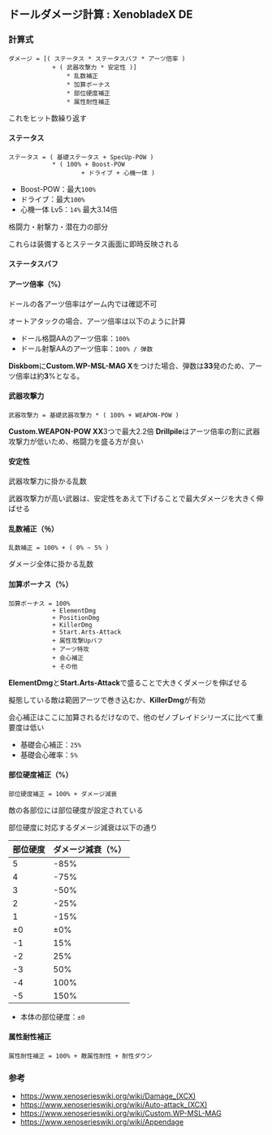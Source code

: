## ドールダメージ計算 : XenobladeX DE

### 計算式

```plaintext
ダメージ = [( ステータス * ステータスバフ * アーツ倍率 )
            + ( 武器攻撃力 * 安定性 )]
                * 乱数補正
                * 加算ボーナス
                * 部位硬度補正
                * 属性耐性補正
```
これをヒット数繰り返す

#### ステータス

```plaintext
ステータス = ( 基礎ステータス + SpecUp-POW )
            * ( 100% + Boost-POW
                    + ドライブ + 心機一体 )
```

- Boost-POW：最大`100%`
- ドライブ：最大`100%`
- 心機一体 Lv5：`14%`
最大3.14倍

格闘力・射撃力・潜在力の部分

これらは装備するとステータス画面に即時反映される

#### ステータスバフ



#### アーツ倍率（%）
ドールの各アーツ倍率はゲーム内では確認不可

オートアタックの場合、アーツ倍率は以下のように計算
- ドール格闘AAのアーツ倍率：`100%`
- ドール射撃AAのアーツ倍率：`100% / 弾数`

**Diskbom**に**Custom.WP-MSL-MAG Ⅹ**をつけた場合、弾数は**33**発のため、アーツ倍率は約**3**%となる。


#### 武器攻撃力

```plaintext
武器攻撃力 = 基礎武器攻撃力 * ( 100% + WEAPON-POW )
```
**Custom.WEAPON-POW ⅩⅩ**3つで最大2.2倍
**Drillpile**はアーツ倍率の割に武器攻撃力が低いため、格闘力を盛る方が良い

#### 安定性

武器攻撃力に掛かる乱数

武器攻撃力が高い武器は、安定性をあえて下げることで最大ダメージを大きく伸ばせる

#### 乱数補正（％）

```plaintext
乱数補正 = 100% + ( 0% ~ 5% )
```

ダメージ全体に掛かる乱数

#### 加算ボーナス（%）

```plaintext
加算ボーナス = 100%
            + ElementDmg
            + PositionDmg
            + KillerDmg
            + Start.Arts-Attack
            + 属性攻撃Upバフ
            + アーツ特攻
            + 会心補正
            + その他
```
**ElementDmg**と**Start.Arts-Attack**で盛ることで大きくダメージを伸ばせる

擬態している敵は範囲アーツで巻き込むか、**KillerDmg**が有効

会心補正はここに加算されるだけなので、他のゼノブレイドシリーズに比べて重要度は低い
- 基礎会心補正：`25%`
- 基礎会心確率：`5%`

#### 部位硬度補正（%）
```plaintext
部位硬度補正 = 100% + ダメージ減衰
```
敵の各部位には部位硬度が設定されている

部位硬度に対応するダメージ減衰は以下の通り

| 部位硬度 | ダメージ減衰（%） |
| -------- | ----------------- |
| 5        | -85%              |
| 4        | -75%              |
| 3        | -50%              |
| 2        | -25%              |
| 1        | -15%              |
| ±0       | ±0%               |
| -1       | 15%               |
| -2       | 25%               |
| -3       | 50%               |
| -4       | 100%              |
| -5       | 150%              |

- 本体の部位硬度：`±0`

#### 属性耐性補正

```plaintext
属性耐性補正 = 100% + 敵属性耐性 + 耐性ダウン
```

### 参考
- https://www.xenoserieswiki.org/wiki/Damage_(XCX)
- https://www.xenoserieswiki.org/wiki/Auto-attack_(XCX)
- https://www.xenoserieswiki.org/wiki/Custom.WP-MSL-MAG
- https://www.xenoserieswiki.org/wiki/Appendage
